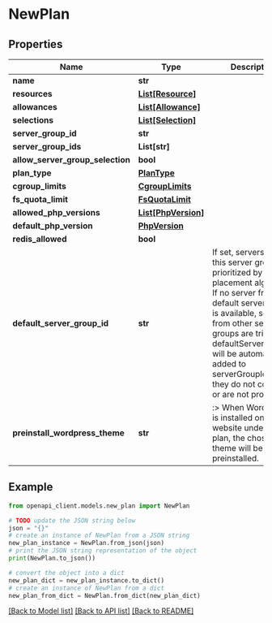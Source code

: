 # NewPlan


## Properties

Name | Type | Description | Notes
------------ | ------------- | ------------- | -------------
**name** | **str** |  | 
**resources** | [**List[Resource]**](Resource.md) |  | 
**allowances** | [**List[Allowance]**](Allowance.md) |  | 
**selections** | [**List[Selection]**](Selection.md) |  | 
**server_group_id** | **str** |  | [optional] 
**server_group_ids** | **List[str]** |  | [optional] 
**allow_server_group_selection** | **bool** |  | [optional] 
**plan_type** | [**PlanType**](PlanType.md) |  | [optional] 
**cgroup_limits** | [**CgroupLimits**](CgroupLimits.md) |  | [optional] 
**fs_quota_limit** | [**FsQuotaLimit**](FsQuotaLimit.md) |  | [optional] 
**allowed_php_versions** | [**List[PhpVersion]**](PhpVersion.md) |  | [optional] 
**default_php_version** | [**PhpVersion**](PhpVersion.md) |  | [optional] 
**redis_allowed** | **bool** |  | [optional] 
**default_server_group_id** | **str** | If set, servers from this server group are prioritized by placement algorithm. If no server from the default server group is available, servers from other server groups are tried. The defaultServerGroupId will be automatically added to serverGroupIds if they do not contain it or are not provided.  | [optional] 
**preinstall_wordpress_theme** | **str** | :&gt; When WordPress is installed on a website under this plan, the chosen theme will be preinstalled. | [optional] 

## Example

```python
from openapi_client.models.new_plan import NewPlan

# TODO update the JSON string below
json = "{}"
# create an instance of NewPlan from a JSON string
new_plan_instance = NewPlan.from_json(json)
# print the JSON string representation of the object
print(NewPlan.to_json())

# convert the object into a dict
new_plan_dict = new_plan_instance.to_dict()
# create an instance of NewPlan from a dict
new_plan_from_dict = NewPlan.from_dict(new_plan_dict)
```
[[Back to Model list]](../README.md#documentation-for-models) [[Back to API list]](../README.md#documentation-for-api-endpoints) [[Back to README]](../README.md)


